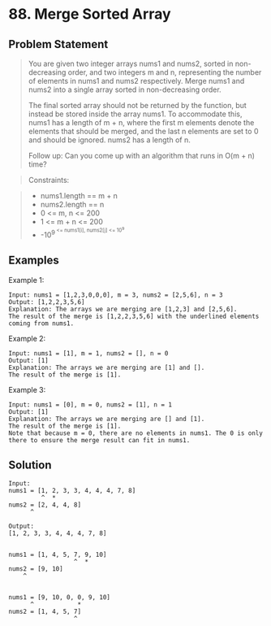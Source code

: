 # 88. Merge Sorted Array

## Problem Statement

> You are given two integer arrays nums1 and nums2, sorted in non-decreasing order, and two integers m and n, representing the number of elements in nums1 and nums2 respectively.
> Merge nums1 and nums2 into a single array sorted in non-decreasing order.
>
> The final sorted array should not be returned by the function, but instead be stored inside the array nums1. To accommodate this, nums1 has a length of m + n, where the first m elements denote the elements that should be merged, and the last n elements are set to 0 and should be ignored. nums2 has a length of n.
>
> Follow up: Can you come up with an algorithm that runs in O(m + n) time?

> Constraints:

> - nums1.length == m + n
> - nums2.length == n
> - 0 <= m, n <= 200
> - 1 <= m + n <= 200
> - -10<sup>9<sup> <= nums1[i], nums2[j] <= 10<sup>9<sup>

## Examples

Example 1:

```
Input: nums1 = [1,2,3,0,0,0], m = 3, nums2 = [2,5,6], n = 3
Output: [1,2,2,3,5,6]
Explanation: The arrays we are merging are [1,2,3] and [2,5,6].
The result of the merge is [1,2,2,3,5,6] with the underlined elements coming from nums1.
```

Example 2:

```
Input: nums1 = [1], m = 1, nums2 = [], n = 0
Output: [1]
Explanation: The arrays we are merging are [1] and [].
The result of the merge is [1].
```

Example 3:

```
Input: nums1 = [0], m = 0, nums2 = [1], n = 1
Output: [1]
Explanation: The arrays we are merging are [] and [1].
The result of the merge is [1].
Note that because m = 0, there are no elements in nums1. The 0 is only there to ensure the merge result can fit in nums1.
```

## Solution

```
Input:
nums1 = [1, 2, 3, 3, 4, 4, 4, 7, 8]
         ^  *
nums2 = [2, 4, 4, 8]
      ^

Output:
[1, 2, 3, 3, 4, 4, 4, 7, 8]


nums1 = [1, 4, 5, 7, 9, 10]
                  ^  *
nums2 = [9, 10]
    ^


nums1 = [9, 10, 0, 0, 9, 10]
      ^            *
nums2 = [1, 4, 5, 7]
                  ^

```
